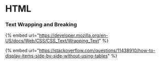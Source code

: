 # HTML

### Text Wrapping and Breaking

{% embed url="https://developer.mozilla.org/en-US/docs/Web/CSS/CSS_Text/Wrapping_Text" %}











{% embed url="https://stackoverflow.com/questions/11438910/how-to-display-items-side-by-side-without-using-tables" %}
